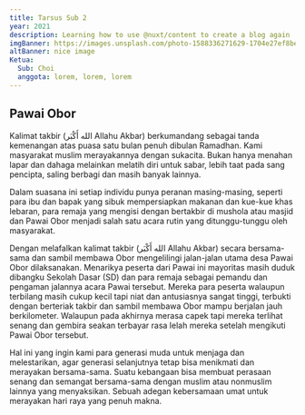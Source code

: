 ```yaml
---
title: Tarsus Sub 2
year: 2021
description: Learning how to use @nuxt/content to create a blog again
imgBanner: https://images.unsplash.com/photo-1588336271629-1704e27ef8be?ixlib=rb-1.2.1&ixid=eyJhcHBfaWQiOjEyMDd9&auto=format&fit=crop&w=2158&q=80
altBanner: nice image
Ketua: 
  Sub: Choi
  anggota: lorem, lorem, lorem
---
```



## Pawai Obor

Kalimat takbir (الله أَكْبَر Allahu Akbar) berkumandang sebagai tanda kemenangan atas puasa satu bulan penuh dibulan Ramadhan. Kami masyarakat muslim merayakannya dengan sukacita. Bukan hanya menahan lapar dan dahaga melainkan melatih diri untuk sabar, lebih taat pada sang pencipta, saling berbagi dan masih banyak lainnya.

Dalam suasana ini setiap individu punya peranan masing-masing, seperti para ibu dan bapak yang sibuk mempersiapkan makanan dan kue-kue khas lebaran, para remaja yang mengisi dengan bertakbir di mushola atau masjid dan Pawai Obor menjadi salah satu acara rutin yang ditunggu-tunggu oleh masyarakat.

Dengan melafalkan kalimat takbir (الله أَكْبَر Allahu Akbar) secara bersama-sama dan sambil membawa Obor mengelilingi jalan-jalan utama desa Pawai Obor dilaksanakan. Menarikya peserta dari Pawai ini mayoritas masih duduk dibangku Sekolah Dasar (SD) dan para remaja sebagai pemandu dan pengaman jalannya acara Pawai tersebut. Mereka para peserta walaupun terbilang masih cukup kecil tapi niat dan antusiasnya sangat tinggi, terbukti dengan berteriak takbir dan sambil membawa Obor mampu berjalan jauh berkilometer. Walaupun pada akhirnya merasa capek tapi mereka terlihat senang dan gembira seakan terbayar rasa lelah mereka setelah mengikuti Pawai Obor tersebut.

Hal ini yang ingin kami para generasi muda untuk menjaga dan melestarikan, agar generasi selanjutnya tetap bisa menikmati dan merayakan bersama-sama. Suatu kebangaan bisa membuat perasaan senang dan semangat bersama-sama dengan muslim atau nonmuslim lainnya yang menyaksikan. Sebuah adegan kebersamaan umat untuk merayakan hari raya yang penuh makna.

